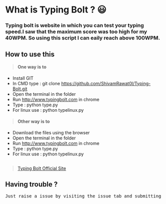 # What is Typing Bolt ? :smiley:
### **Typing bolt is website in which you can test your typing speed.I saw that the maximum score was too high for my 40WPM. So using this script I can eaily reach above 100WPM.**

## How to use this 
> #### One way is to 
- Install GIT
- In CMD type  : git clone https://github.com/ShivamRawat0l/Typing-Bolt.git
- Open the terminal in the folder 
- Run http://www.typingbolt.com in chrome
- Type : python type.py 
- For linux use : python typelinux.py

> #### Other way is to 
- Download the files using the browser
- Open the terminal in the folder 
- Run http://www.typingbolt.com in chrome
- Type : python type.py 
- For linux use : python typelinux.py

## 


> <a href="http://www.typingbolt.com" title="Great typing test website">Typing Bolt Official Site</a>

## Having trouble ? 
<pre>Just raise a issue by visiting the issue tab and submitting your issue.</pre>
